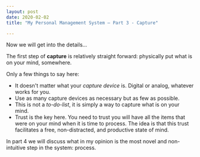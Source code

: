 ```yaml
---
layout: post
date: 2020-02-02
title: "My Personal Management System – Part 3 - Capture"

---
```

Now we will get into the details...

The first step of **capture** is relatively straight forward: physically put what is on your mind, somewhere.

Only a few things to say here:

- It doesn't matter what your _capture device_ is. Digital or analog, whatever works for you.
- Use as many capture devices as necessary but as few as possible.
- This is not a _to-do-list_, it is simply a way to capture what is on your mind.
- Trust is the key here. You need to trust you will have all the items that were on your mind when it is time to process. The idea is that this trust facilitates a free, non-distracted, and productive state of mind.

In part 4 we will discuss what in my opinion is the most novel and non-intuitive step in the system: process.  
